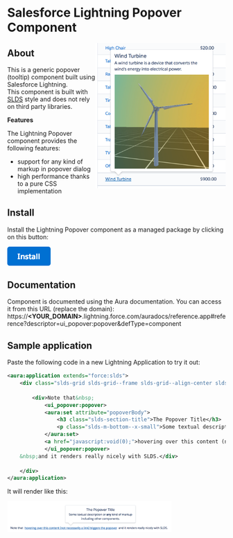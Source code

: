 # Salesforce Lightning Popover Component

<img src="screenshots/media-example.png" width="300" align="right"/>

## About
This is a generic popover (tooltip) component built using Salesforce Lightning.<br/>
This component is built with [SLDS](https://www.lightningdesignsystem.com/) style and does not rely on third party libraries.

<b>Features</b>

The Lightning Popover component provides the following features:
- support for any kind of markup in popover dialog
- high performance thanks to a pure CSS implementation

## Install
Install the Lightning Popover component as a managed package by clicking on this button:

<a href="https://login.salesforce.com/packaging/installPackage.apexp?p0=04t0Y000000xSc3">
  <img src="gfx/btn-install.png" width="100" alt="Install">
</a>

## Documentation
Component is documented using the Aura documentation.
You can access it from this URL (replace the domain):
https://<b>&lt;YOUR_DOMAIN&gt;</b>.lightning.force.com/auradocs/reference.app#reference?descriptor=ui_popover:popover&defType=component

## Sample application
Paste the following code in a new Lightning Application to try it out:

``` xml
<aura:application extends="force:slds">
	<div class="slds-grid slds-grid--frame slds-grid--align-center slds-grid--vertical-align-center">
		
		<div>Note that&nbsp;
		    <ui_popover:popover>
			<aura:set attribute="popoverBody">
			    <h3 class="slds-section-title">The Popover Title</h3>
			    <p class="slds-m-bottom--x-small">Some textual description or <b>any</b> kind of markup including other components.</p>
			</aura:set>
			<a href="javascript:void(0);">hovering over this content (not necessarily a link) triggers the popover</a>
		    </ui_popover:popover>
	&nbsp;and it renders really nicely with SLDS.</div>
	
	</div>
</aura:application>
```

It will render like this:

<img src="screenshots/basic-example.png" width="75%"/>
